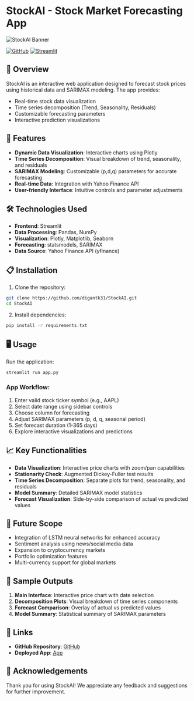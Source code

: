 # StockAI - Stock Market Forecasting App

![StockAI Banner](https://encrypted-tbn0.gstatic.com/images?q=tbn:ANd9GcQ4EBx9mg3Tzc8Xg4ayJi2wtrXGjJDNHBc8KQ&s)

[![GitHub](https://img.shields.io/badge/GitHub-Repository-blue)](https://github.com/digantk31/StockAI)
[![Streamlit](https://static.streamlit.io/badges/streamlit_badge_black_white.svg)](https://stockai-app.streamlit.app/)

## 📌 Overview
StockAI is an interactive web application designed to forecast stock prices using historical data and SARIMAX modeling. The app provides:
- Real-time stock data visualization
- Time series decomposition (Trend, Seasonality, Residuals)
- Customizable forecasting parameters
- Interactive prediction visualizations

## 🚀 Features
- **Dynamic Data Visualization**: Interactive charts using Plotly
- **Time Series Decomposition**: Visual breakdown of trend, seasonality, and residuals
- **SARIMAX Modeling**: Customizable (p,d,q) parameters for accurate forecasting
- **Real-time Data**: Integration with Yahoo Finance API
- **User-friendly Interface**: Intuitive controls and parameter adjustments

## 🛠️ Technologies Used
- **Frontend**: Streamlit
- **Data Processing**: Pandas, NumPy
- **Visualization**: Plotly, Matplotlib, Seaborn
- **Forecasting**: statsmodels, SARIMAX
- **Data Source**: Yahoo Finance API (yfinance)

## 📋 Installation
1. Clone the repository:
```bash
git clone https://github.com/digantk31/StockAI.git
cd StockAI
```
2. Install dependencies:
```bash
pip install -r requirements.txt
```

## 🖥️ Usage
Run the application:
```bash
streamlit run app.py
```

### App Workflow: 
1. Enter valid stock ticker symbol (e.g., AAPL)
2. Select date range using sidebar controls
3. Choose column for forecasting
4. Adjust SARIMAX parameters (p, d, q, seasonal period)
5. Set forecast duration (1-365 days)
6. Explore interactive visualizations and predictions

## 📈 Key Functionalities
- **Data Visualization**: Interactive price charts with zoom/pan capabilities
- **Stationarity Check**: Augmented Dickey-Fuller test results
- **Time Series Decomposition**: Separate plots for trend, seasonality, and residuals
- **Model Summary**: Detailed SARIMAX model statistics
- **Forecast Visualization**: Side-by-side comparison of actual vs predicted values

## 🔮 Future Scope
- Integration of LSTM neural networks for enhanced accuracy
- Sentiment analysis using news/social media data
- Expansion to cryptocurrency markets
- Portfolio optimization features
- Multi-currency support for global markets

## 📸 Sample Outputs
1. **Main Interface**: Interactive price chart with date selection
2. **Decomposition Plots**: Visual breakdown of time series components
3. **Forecast Comparison**: Overlay of actual vs predicted values
4. **Model Summary**: Statistical summary of SARIMAX parameters

## 🔗 Links
- **GitHub Repository**: [GitHub](https://github.com/digantk31/StockAI)
- **Deployed App**: [App](https://stockai-app.streamlit.app/)

## 🙏 Acknowledgements
Thank you for using StockAI! We appreciate any feedback and suggestions for further improvement.
